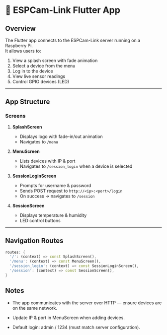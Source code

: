 # 📱 ESPCam-Link Flutter App

## Overview
The Flutter app connects to the ESPCam-Link server running on a Raspberry Pi.  
It allows users to:
1. View a splash screen with fade animation
2. Select a device from the menu
3. Log in to the device
4. View live sensor readings
5. Control GPIO devices (LED)

---

## App Structure

### Screens
1. **SplashScreen**
   - Displays logo with fade-in/out animation
   - Navigates to `/menu`

2. **MenuScreen**
   - Lists devices with IP & port
   - Navigates to `/session_login` when a device is selected

3. **SessionLoginScreen**
   - Prompts for username & password
   - Sends POST request to `http://<ip>:<port>/login`
   - On success → navigates to `/session`

4. **SessionScreen**
   - Displays temperature & humidity
   - LED control buttons



---

## Navigation Routes
```dart
routes: {
  '/': (context) => const SplashScreen(),
  '/menu': (context) => const MenuScreen(),
  '/session_login': (context) => const SessionLoginScreen(),
  '/session': (context) => const SessionScreen(),
}
```
## Notes

- The app communicates with the server over HTTP — ensure devices are on the same network.

- Update IP & port in MenuScreen when adding devices.

- Default login: admin / 1234 (must match server configuration).
